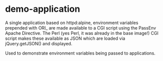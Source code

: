 # demo-application

A single application based on httpd:alpine, environment variables prepended with ORI_ are made available to a CGI script using the PassEnv Apache Directive. The Perl (yes Perl, it was already in the base image!) CGI script makes these available as JSON which are loaded via jQuery.getJSON() and displayed.

Used to demonstrate environment variables being passed to applications.
